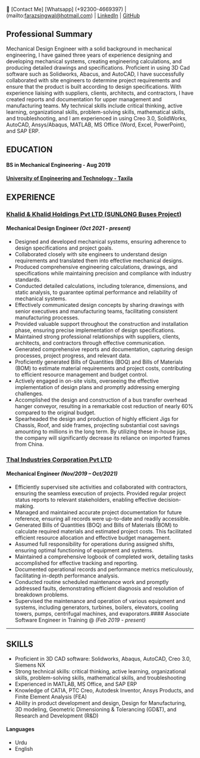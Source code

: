 
  📱 
 [Contact Me] [Whatsapp] (+92300-4669397) | (mailto:farazsingwal@hotmail.com) | [LinkedIn](https://www.linkedin.com/in/faraz-sangwal/) |  [GitHub](https://github.com/faraz-sangwal/)
## Professional Summary
Mechanical Design Engineer with a solid background in mechanical engineering, I have gained three years of experience designing and developing mechanical systems, creating engineering calculations, and producing detailed drawings and specifications. Proficient in using 3D Cad software such as Solidworks, Abacus, and AutoCAD, I have successfully collaborated with site engineers to determine project requirements and ensure that the product is built according to design specifications. With experience liaising with suppliers, clients, architects, and contractors, I have created reports and documentation for upper management and manufacturing teams. My technical skills include critical thinking, active learning, organizational skills, problem-solving skills, mathematical skills, and troubleshooting, and I am experienced in using Creo 3.0, SolidWorks, AutoCAD, Ansys/Abaqus, MATLAB, MS Office (Word, Excel, PowerPoint), and SAP ERP.
## EDUCATION
#### BS in Mechanical Engineering - Aug 2019
#### [University of Engineering and Technology - Taxila](https://www.uettaxila.edu.pk/)

## EXPERIENCE

### [Khalid & Khalid Holdings Pvt LTD (SUNLONG Buses Project)](https://www.khalidandkhalidgroup.com/)
#### Mechanical Design Engineer _(Oct 2021 - present)_

- Designed and developed mechanical systems, ensuring adherence to design specifications and project goals.
- Collaborated closely with site engineers to understand design requirements and translated them into effective mechanical designs.
- Produced comprehensive engineering calculations, drawings, and specifications while maintaining precision and compliance with industry standards.
- Conducted detailed calculations, including tolerance, dimensions, and static analysis, to guarantee optimal performance and reliability of mechanical systems.
- Effectively communicated design concepts by sharing drawings with senior executives and manufacturing teams, facilitating consistent manufacturing processes.
- Provided valuable support throughout the construction and installation phase, ensuring precise implementation of design specifications.
- Maintained strong professional relationships with suppliers, clients, architects, and contractors through effective communication.
- Generated comprehensive reports and documentation, capturing design processes, project progress, and relevant data.
- Proficiently generated Bills of Quantities (BOQ) and Bills of Materials (BOM) to estimate material requirements and project costs, contributing to efficient resource management and budget control.
- Actively engaged in on-site visits, overseeing the effective implementation of design plans and promptly addressing emerging challenges.
- Accomplished the design and construction of a bus transfer overhead hanger conveyor, resulting in a remarkable cost reduction of nearly 60% compared to the original budget.
- Spearheaded the design and production of highly efficient Jigs for Chassis, Roof, and side frames, projecting substantial cost savings amounting to millions in the long term. By utilizing these in-house jigs, the company will significantly decrease its reliance on imported frames from China.


### [Thal Industries Corporation Pvt LTD](https://thalindustries.com/)
#### Mechanical Engineer _(Nov/2019 – Oct/2021)_
- Efficiently supervised site activities and collaborated with contractors, ensuring the seamless execution of projects. Provided regular project status reports to relevant stakeholders, enabling effective decision-making.
- Managed and maintained accurate project documentation for future reference, ensuring all records were up-to-date and readily accessible.
- Generated Bills of Quantities (BOQ) and Bills of Materials (BOM) to calculate required materials and estimated project costs. This facilitated efficient resource allocation and effective budget management.
- Assumed full responsibility for operations during assigned shifts, ensuring optimal functioning of equipment and systems.
- Maintained a comprehensive logbook of completed work, detailing tasks accomplished for effective tracking and reporting.
- Documented operational records and performance metrics meticulously, facilitating in-depth performance analysis.
- Conducted routine scheduled maintenance work and promptly addressed faults, demonstrating efficient diagnosis and resolution of breakdown problems.
- Supervised the maintenance and operation of various equipment and systems, including generators, turbines, boilers, elevators, cooling towers, pumps, centrifugal machines, and evaporators.#### Associate Software Engineer in Training @ _(Feb 2019 - present)_

______


## SKILLS
- Proficient in 3D CAD software: Solidworks, Abaqus, AutoCAD, Creo 3.0, Siemens NX
- Strong technical skills: critical thinking, active learning, organizational skills, problem-solving skills, mathematical skills, and troubleshooting
- Experienced in MATLAB, MS Office, and SAP ERP
- Knowledge of CATIA, PTC Creo, Autodesk Inventor, Ansys Products, and Finite Element Analysis (FEA)
- Ability in product development and design, Design for Manufacturing, 3D modeling, Geometric Dimensioning & Tolerancing (GD&T), and Research and Development (R&D)
#### Languages 
- Urdu
- English